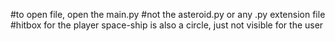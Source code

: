 #to open file, open the main.py
#not the asteroid.py or any .py extension file
#hitbox for the player space-ship is also a circle, just not visible for the user
